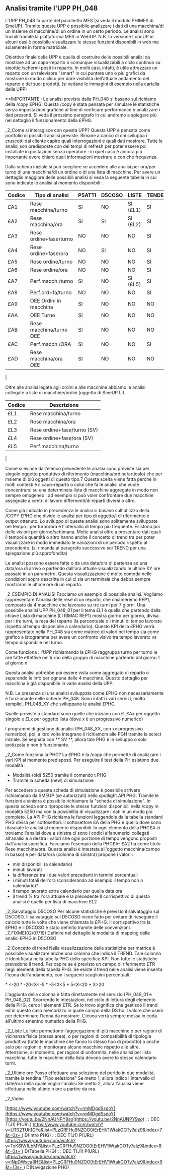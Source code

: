 ## Analisi tramite l'UPP PH_048
L'UPP PH_048 fa parte del pacchetto MES (si veda il modulo PHIMES di SmeUP).
Tramite questa UPP è possibile analizzare i dati di una macchina/di un insieme di macchine/di un ordine in un certo periodo.
Le analisi sono fruibili tramite la piattaforma MES in WebUP.
N.B. In versione LoocUP in alcuni casi è possibile visualizzare le stesse funzioni disponibili in web ma solamente in forma matriciale.

Obiettivo finale della UPP è quella di costruire delle possibili analisi da mostrare ad un capo-reparto o comunque visualizzabili
a ciclo continuo su sinottici/schermi posti in reparto.
In molti casi, infatti, è utile attrezzare un reparto con un televisore "smart" in cui puntare uno o più grafici da mostrare in modo ciclico per dare visibilità dell'attuale andamento del reparto e dei suoi prodotti.
(si vedano le immagini di esempio nella cartella della UPP)

**IMPORTANTE :  Le analisi previste dalla PH_048 si basano sul richiamo della /copy £PHG. Questa /copy è stata pensata per simulare le statistiche senza impostazioni grafiche al fine di verificare performance e analizzare i dati presenti. Si veda il prossimo paragrafo in cui andremo a spiegare più nel dettaglio il funzionamento della £PHG.

_2_Come si interagisce con questa UPP?
Questa UPP è pensata come portfolio di possibili analisi previste. Rimane a carico di chi sviluppa i cruscotti dal cliente
capire quali interrogazioni e quali dati mostrare.
Tutte le analisi son predisposte con dei tempi di refresh per poter essere poi installate in postazioni senza operatore :  in quel
caso è ancora più importante avere chiaro quali informazioni mostrare e con che frequenza.

Dalla scheda iniziale si può scegliere se accedere alle analisi per ora/per turno di una macchina/di un ordine o di una lista di macchine.
Per avere un dettaglio maggiore delle possibili analisi si veda la seguente tabella in cui sono indicate le analisi al momento
disponibili : 


| Codice |Tipo di analisi|P5ATTI|D5COSO|LISTE|TENDENZA|SCHEDA |
| ---|----|----|----|----|----|----|
| £A1|Rese macchina/turno|SI|NO|SI (£L1)|SI|PH_048_02 |
| £A2|Rese macchina/ora|SI|SI|SI (£L2)|SI|PH_048_01 |
| £A3|Rese ordine+fase/turno|NO|NO|NO|SI|PH_048_02 |
| £A4|Rese ordine+fase/ora|NO|SI|NO|SI|PH_048_01 |
| £A5|Rese ordine/turno|NO|NO|NO|SI| |
| £A6|Rese ordine/ora|NO|NO|NO|SI|PH_048_01 |
| £A7|Perf.macch./turno|SI|NO|SI (£L5)|SI|PH_048_04 |
| £A8|Perf.ord+fa/turno|NO|NO|NO|SI|PH_048_04 |
| £A9|OEE Ordini in macchina|SI|NO|NO|NO| |
| £AA|OEE Turno|SI|NO|NO|NO| |
| £AB|Rese macchina/turno OEE|SI|NO|NO|NO|PH_048_07 |
| £AC|Perf.macch./ORA|SI|NO|NO|SI|PH_048_03 |
| £AD|Rese macchina/ora OEE|SI|NO|NO|NO|PH_048_06 |
| 


Oltre alle analisi legate agli ordini e alle macchine abbiamo le analisi collegate a liste di macchine/ordini (oggetto di SmeUP LI)

| Codice|Descrizione |
| ---|----|
| £L1|Rese macchina/turno |
| £L2|Rese macchina/ora|| |
| £L3|Rese ordine+fase/turno (SV)||||| |
| £L4|Rese ordine+fase/ora (SV)||||| |
| £L5|Perf.macchina/turno |
| 


Come si evince dall'elenco precedente le analisi sono previste sia per singolo oggetto produttivo di riferimento (macchina/ordine/articolo) che per insieme di più oggetti di questo tipo.7
Questa scelta viene fatta perchè in molti contesti è il capo-reparto o colui che fa le analisi che vuole concentrarsi su una determinata
lista di macchine aggregate in modo non sempre omogeneo :  ad esempio si può voler confrontare due macchine assegnate a centri di lavoro differnenti/di reparti diversi o altro.

Come già indicato in precedenza le analisi si basano sull'utilizzo della /COPY £PHG che divide le analisi per tipo di oggetto/i di riferimento e output ottenuto.
Lo sviluppo di queste analisi sono solitamente sviluppate nel tempo :  per turno/ora è l'intervallo di tempo più frequente.
Esistono poi delle visioni per giorno/settimana.
Molte analisi oltre a presentare dati quali il tempo/le quantità o altro hanno anche il concetto di trend tra per poter visualizzare in modo immediato le variazioni di un periodo rispetto al precedente.
(si rimanda al paragrafo successivo sui TREND per una spiegazione più approfondita)

Le analisi possono essere fatte o da una data/ora di partenza ad una data/ora di arrivo o partendo dall'ora attuale visualizzando le ultime XY ore passate in un parametro.
Questa visualizzazione è molto comoda nelle condizioni sopra descritte in cui ci sia un terminale che debba sempre mostrarmi
le ultime ore di un reparto.

_2_ESEMPIO DI ANALISI
Facciamo un esempio di possibile analisi. Vogliamo rappresentare l'analisi delle rese di un reparto, che chiameremo REP1, composto da 4 macchine che lavorano su tre turni per 7 giorni.
Una possibile analisi UPP PH_048_01 per il tema £L1 è quella che partendo dalla chiave Lista di macchine (LI RIMAC REP1) mostra giorno per giorno, divisa per i tre turni, la resa del reparto  (la percentuale o i minuti di tempo lavorato rispetto al tempo disponibile a calendario).
Questo KPI della £PHG verrà rappresentato nella PH_048 sia come matrice di valori nel tempo sia come grafico a istogramma per avere un confronto visivo tra tempo lavorato vs tempo disponibile nel turno.

Come funziona  : l'UPP richiamando la £PHG raggruppa turno per turno le ore fatte effettive nel turno della gruppo di macchine partendo dal giorno 1 al giorno n.

Questa analisi potrebbe poi essere vista come aggregato di reparto o separando le info per ognuna delle 4 macchine.
Questo dettaglio per macchina è già disponibile in varie analisi della UPP.

N.B. La presenza di una analisi sviluppata come £PHG non necessariamente è funzionante nelle schede PH_048.
Sono infatti i vari servizi, molto semplici, PH_048_XY che sviluppano le analisi £PHG.

Quelle previste a standard sono quelle che iniziano con £. £Ax per oggetto singolo e £Lx per oggetto lista (dove x è un progressivo numerico)

I programmi di gestione di analisi (PH_048_XX, con xx progressivo numerico), poi, a loro volte integrano il richiamom alle PGH tramite la select iniziale. Se segnata con \*\* SV \*\*, allora tale PHG è in sviluppo o solo ipotizzata e non è funzionante.

_2_Come funziona la PHG?
La £PHG è la /copy che permette di analizzare i vari KPI al momento predisposti.
Per eseguire il test della PH esistono due modalità : 
- Modalità (old) 5250 tramite il comando t PHG
- Tramite la scheda (new) di simulazione

Per accedere a questa scheda di simulazione è possibile arrivare richiamando da SMEUP (se autorizzati) nello spotlight API PHG.
Tramite le funzioni a sinistra è possibile richiamare la "scheda di simulazione".
In questa scheda sono riproposte le stesse funzioni disponibili nella /copy in modalità 5250 ma con la possibilità di visualizzare
i dati in un modo più completo.
La API PHG richiama le funzioni leggendole dalla tabella standard PHG divisa per sottosettori.
Il sottosettore £A della PHG è quello dove sono rilasciate le analisi al momento disponibili.
In ogni elemento della PHG£A ci troviamo l'analisi dove a sinistra ci sono i codici alfanumerici collegati all'analisi e a destra i valori che ogni porzione di tempo vengono proposti dall'analisi specifica.
Facciamo l'esempio della PHG£A- £A2 ha come titolo Rese macchina/ora.
Questa analisi è intestata all'oggetto macchina(campo in basso) e per data/ora  (colonna di sinistra) propone i valori : 
- min disponibili (a calendario)
- minuti lavorati
- la differenza tra i due valori precedenti in termini percentuali
- i minuti totali  dell'ora (considerando ad esempio il tempo non a calendario)\*
- il tempo lavorato extra calendario per quella data ora
- il trend % tra l'ora attuale e la precedente
Il corrispettivo di questa analisi è quello per lista di macchine £L2


_2_Salvataggio D5COSO
Per alcune statistiche è previsto il salvataggio sul D5COSO.
Il salvataggio sul D5COSO viene fatto per evitare di rieseguire il calcolo tutte le volte che viene chiamata la £PHG.
Il corrispettivo tra la £PHG e il D5COSO è stato definito tramite delle convenzioni.
_7_FIXME(02/07/19) Definire nel dettaglio le modalità di mapping delle analisi £PHG in D5COSO

_2_Concetto di trend
Nella visualizzazione delle statistiche per matrice è possibile visualizzare anche una colonna che indica il TREND. Tale colonna è identificata nella tabella PHG dello specifico KPI.
Non tutte le statistiche prevedono il trend. Per capire se è previsto un campo di riferimento £TR negli elementi della tabella PHG.
Se esiste il trend nelle analisi viene inserita l'icona dell'andamento, con i seguenti scaglioini percentuali : 

\* <-20
\* -20<X<-5
\* -5<X<5
\* 5<X<20
\* X>20

L'aggiunta della colonna è fatta direttamente nel servizio (PH_048_01 e PH_048_02). Scorrendo le intestazioni, nel ciclo di lettura degli elemento della PHG, cerco l'elementi £TR.
Se lo trovo significa che gestisco il trend ed in questo caso memorizzo in quale campo della DS ho il valore che userò per determinare l'icona da mostrare. L'icona verrà sempre messa in coda all'ultimo ementno numerico della PHG.

_2_Liste
Le liste permettono l'aggregazione di più macchine o per ragioni di vicinanza fisica (stessa area), o per ragioni di compatibilità di tipologia produttiva (tutte le macchine che fanno lo stesso tipo di prodotto) o anche solo per ragioni di monitorare alcune macchine rispetto alle altre.
Attenzione, al momento, per ragioni di uniformità, nelle analisi per lista macchina, tutte le macchine della lista devono avere lo stesso calendario turni.


_2_Ultime ore
Posso effettuare una selezione del perido in due modalità, tramite la tendina "Tipo selezione"
Se metto 1, allora indico l'intervallo di date/ora nella quale voglio l'analisi
Se metto 2, allora l'analisi viene effettuata nelle ultime n ore a partire da ora.

_2_Video

[https://www.youtube.com/watch?v=rmMDgdSsdoY](https://www.youtube.com/watch?v=rmMDgdSsdoY)
[https://youtu.be/2NnAUNPY9so](https://youtu.be/2NnAUNPY9so)
 :  : DEC T(J1) P(URL) [https://www.youtube.com/watch?v=UT02TUh1GYo&list=PLzGRFHu9NZOO0tErEHV1WtakGOTy7alz9&index=7&t=0s+
](https://www.youtube.com/watch?v=UT02TUh1GYo&list=PLzGRFHu9NZOO0tErEHV1WtakGOTy7alz9&index=7&t=0s+
)
) D(Intro PHG)
 :  : DEC T(J1) P(URL) [https://www.youtube.com/watch?v=TxK6IWfLbMY&list=PLzGRFHu9NZOO0tErEHV1WtakGOTy7alz9&index=8&t=0s+
](https://www.youtube.com/watch?v=TxK6IWfLbMY&list=PLzGRFHu9NZOO0tErEHV1WtakGOTy7alz9&index=8&t=0s+
)
) D(Tabella PHG)
 :  : DEC T(J1) P(URL) [https://www.youtube.com/watch?v=lNpDWsca8HE&list=PLzGRFHu9NZOO0tErEHV1WtakGOTy7alz9&index=9&t=13s+
](https://www.youtube.com/watch?v=lNpDWsca8HE&list=PLzGRFHu9NZOO0tErEHV1WtakGOTy7alz9&index=9&t=13s+
)
) D(Navigazione PHG)






